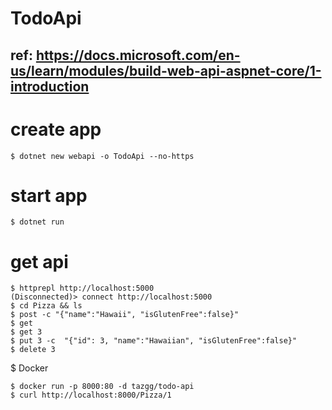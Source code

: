 # TodoApi

## ref: https://docs.microsoft.com/en-us/learn/modules/build-web-api-aspnet-core/1-introduction

# create app
```
$ dotnet new webapi -o TodoApi --no-https
```
# start app
```
$ dotnet run
```

# get api
```
$ httprepl http://localhost:5000
(Disconnected)> connect http://localhost:5000
$ cd Pizza && ls
$ post -c "{"name":"Hawaii", "isGlutenFree":false}"
$ get
$ get 3
$ put 3 -c  "{"id": 3, "name":"Hawaiian", "isGlutenFree":false}"
$ delete 3
```

$ Docker
```
$ docker run -p 8000:80 -d tazgg/todo-api
$ curl http://localhost:8000/Pizza/1
```
